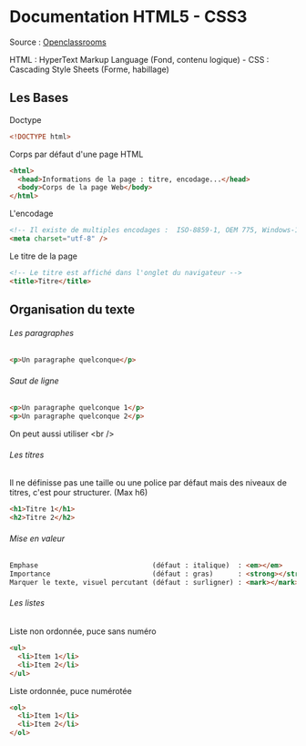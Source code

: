# Documentation HTML5 - CSS3

Source : [Openclassrooms](https://openclassrooms.com/fr/courses/1603881-apprenez-a-creer-votre-site-web-avec-html5-et-css3)

HTML : HyperText Markup Language (Fond, contenu logique) - CSS  : Cascading Style Sheets (Forme, habillage)

## Les Bases
Doctype
```html
<!DOCTYPE html>
```

Corps par défaut d'une page HTML
```html
<html>
  <head>Informations de la page : titre, encodage...</head>
  <body>Corps de la page Web</body>
</html>
```

L'encodage
```html
<!-- Il existe de multiples encodages :  ISO-8859-1, OEM 775, Windows-1253, ANSI, UNICODE-->
<meta charset="utf-8" />
```

Le titre de la page
```html
<!-- Le titre est affiché dans l'onglet du navigateur -->
<title>Titre</title>
```

## Organisation du texte
###### Les paragraphes
```html
<p>Un paragraphe quelconque</p>
```

###### Saut de ligne
```html
<p>Un paragraphe quelconque 1</p>
<p>Un paragraphe quelconque 2</p>
```
On peut aussi utiliser <br /\>

###### Les titres
Il ne définisse pas une taille ou une police par défaut mais des niveaux de titres, c'est pour structurer. (Max h6)
```html
<h1>Titre 1</h1>
<h2>Titre 2</h2>
```

###### Mise en valeur
```html
Emphase                            (défaut : italique)  : <em></em>
Importance                         (défaut : gras)      : <strong></strong>
Marquer le texte, visuel percutant (défaut : surligner) : <mark></mark>
```

###### Les listes
Liste non ordonnée, puce sans numéro
```html
<ul>
  <li>Item 1</li>
  <li>Item 2</li>
</ul>
```

Liste ordonnée, puce numérotée
```html
<ol>
  <li>Item 1</li>
  <li>Item 2</li>
</ol>
```

```
```
